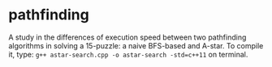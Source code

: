 # pathfinding
A study in the differences of execution speed between two pathfinding algorithms in solving a 15-puzzle: a naive BFS-based and A-star.
To compile it, type:
`g++ astar-search.cpp -o astar-search -std=c++11` on terminal.
